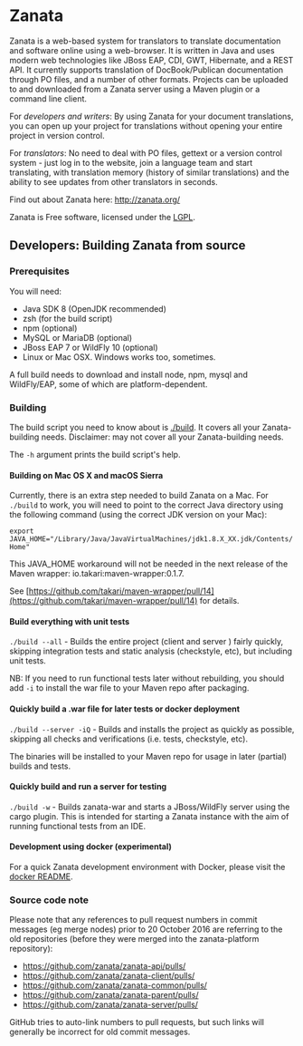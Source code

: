 # Zanata

Zanata is a web-based system for translators to translate
documentation and software online using a web-browser. It is
written in Java and uses modern web technologies like JBoss EAP,
CDI, GWT, Hibernate, and a REST API. It currently supports
translation of DocBook/Publican documentation through PO
files, and a number of other formats. Projects can be uploaded
to and downloaded from a Zanata server using a Maven plugin or
a command line client.

For *developers and writers*: By using Zanata for
your document translations, you can open up your project for
translations without opening your entire project in version
control.

For *translators*: No need to deal with PO files,
gettext or a version control system - just log in to the website, join
a language team and start translating, with translation memory (history
of similar translations) and the ability to see updates from other
translators in seconds.

Find out about Zanata here: http://zanata.org/


Zanata is Free software, licensed under the [LGPL][].

[LGPL]: http://www.gnu.org/licenses/lgpl-2.1.html


## Developers: Building Zanata from source

### Prerequisites

You will need:
- Java SDK 8 (OpenJDK recommended)
- zsh (for the build script)
- npm (optional)
- MySQL or MariaDB (optional)
- JBoss EAP 7 or WildFly 10 (optional)
- Linux or Mac OSX. Windows works too, sometimes.

A full build needs to download and install node, npm, mysql and WildFly/EAP,
some of which are platform-dependent.

### Building

The build script you need to know about is [./build](`./build`). It covers
all your Zanata-building needs.
Disclaimer: may not cover all your Zanata-building needs.

The `-h` argument prints the build script's help.

#### Building on Mac OS X and macOS Sierra

Currently, there is an extra step needed to build Zanata on a Mac.
For `./build` to work, you will need to point to the correct Java directory using 
the following command (using the correct JDK version on your Mac):  

`export JAVA_HOME="/Library/Java/JavaVirtualMachines/jdk1.8.X_XX.jdk/Contents/Home"`


This JAVA_HOME workaround will not be needed in the next release of the 
Maven wrapper: io.takari:maven-wrapper:0.1.7. 

See [https://github.com/takari/maven-wrapper/pull/14](https://github.com/takari/maven-wrapper/pull/14) for details.

#### Build everything with unit tests

`./build --all` - Builds the entire project (client and server ) fairly
quickly, skipping integration tests and static analysis (checkstyle, etc),
but including unit tests.

NB: If you need to run functional tests later without rebuilding, you should
add `-i` to install the war file to your Maven repo after packaging.

#### Quickly build a .war file for later tests or docker deployment

`./build --server -iQ` - Builds and installs the project as quickly as possible,
skipping all checks and verifications (i.e. tests, checkstyle, etc).

The binaries will be installed to your Maven repo for usage in later
(partial) builds and tests.

#### Quickly build and run a server for testing

`./build -w` - Builds zanata-war and starts a JBoss/WildFly server using the
cargo plugin. This is intended for starting a Zanata instance with the aim of
running functional tests from an IDE.

#### Development using docker (experimental)

For a quick Zanata development environment with Docker, please visit the [docker README](docker/README.md).

### Source code note
Please note that any references to pull request numbers in commit
messages (eg merge nodes) prior to 20 October 2016 are referring to the
old repositories (before they were merged into the zanata-platform
repository):

* https://github.com/zanata/zanata-api/pulls/
* https://github.com/zanata/zanata-client/pulls/
* https://github.com/zanata/zanata-common/pulls/
* https://github.com/zanata/zanata-parent/pulls/
* https://github.com/zanata/zanata-server/pulls/

GitHub tries to auto-link numbers to pull requests, but such links will
generally be incorrect for old commit messages.
